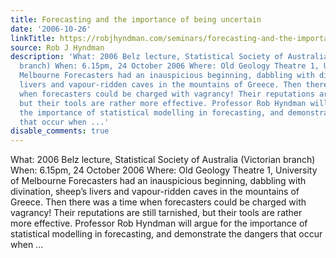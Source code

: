 ```yaml
---
title: Forecasting and the importance of being uncertain
date: '2006-10-26'
linkTitle: https://robjhyndman.com/seminars/forecasting-and-the-importance-of-being-uncertain-2/
source: Rob J Hyndman
description: 'What: 2006 Belz lecture, Statistical Society of Australia (Victorian
  branch) When: 6.15pm, 24 October 2006 Where: Old Geology Theatre 1, University of
  Melbourne Forecasters had an inauspicious beginning, dabbling with divination, sheep&rsquo;s
  livers and vapour-ridden caves in the mountains of Greece. Then there was a time
  when forecasters could be charged with vagrancy! Their reputations are still tarnished,
  but their tools are rather more effective. Professor Rob Hyndman will argue for
  the importance of statistical modelling in forecasting, and demonstrate the dangers
  that occur when ...'
disable_comments: true
---
```

What: 2006 Belz lecture, Statistical Society of Australia (Victorian branch) When: 6.15pm, 24 October 2006 Where: Old Geology Theatre 1, University of Melbourne Forecasters had an inauspicious beginning, dabbling with divination, sheep&rsquo;s livers and vapour-ridden caves in the mountains of Greece. Then there was a time when forecasters could be charged with vagrancy! Their reputations are still tarnished, but their tools are rather more effective. Professor Rob Hyndman will argue for the importance of statistical modelling in forecasting, and demonstrate the dangers that occur when ...